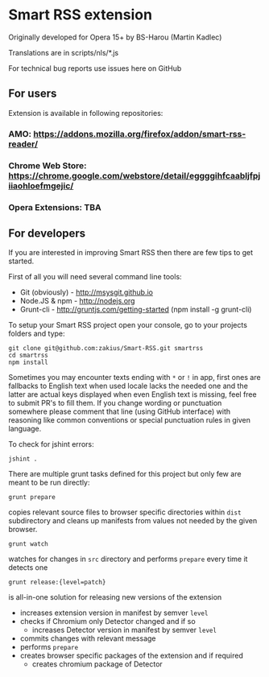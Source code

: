# Smart RSS extension

Originally developed for Opera 15+ by BS-Harou (Martin Kadlec)

Translations are in scripts/nls/*.js

For technical bug reports use issues here on GitHub

## For users

Extension is available in following repositories:

### AMO: https://addons.mozilla.org/firefox/addon/smart-rss-reader/

### Chrome Web Store: https://chrome.google.com/webstore/detail/eggggihfcaabljfpjiiaohloefmgejic/

### Opera Extensions: TBA


## For developers

If you are interested in improving Smart RSS then there are few tips to get started.

First of all you will need several command line tools:

- Git (obviously) - http://msysgit.github.io
- Node.JS & npm - http://nodejs.org
- Grunt-cli - http://gruntjs.com/getting-started (npm install -g grunt-cli)

To setup your Smart RSS project open your console, go to your projects folders and type:
```
git clone git@github.com:zakius/Smart-RSS.git smartrss
cd smartrss
npm install
```

Sometimes you may encounter texts ending with `*` or `!` in app, first ones are fallbacks to English text when used locale lacks the needed one and the latter are actual keys displayed when even English text is missing, feel free to submit PR's to fill them. If you change wording or punctuation somewhere please comment that line (using GitHub interface) with reasoning like common conventions or special punctuation rules in given language.


To check for jshint errors:
```
jshint .
```

There are multiple grunt tasks defined for this project but only few are meant to be run directly:

```
grunt prepare
```
copies relevant source files to browser specific directories within `dist` subdirectory and cleans up manifests from values not needed by the given browser.


```
grunt watch
```
watches for changes in `src` directory and performs `prepare` every time it detects one


```
grunt release:{level=patch}
```

is all-in-one solution for releasing new versions of the extension

- increases extension version in manifest by semver `level`
- checks if Chromium only Detector changed and if so
    - increases Detector version in manifest by semver `level`
- commits changes with relevant message
- performs `prepare`
- creates browser specific packages of the extension and if required
    - creates chromium package of Detector
